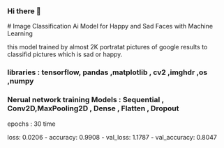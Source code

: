 ### Hi there 👋

<!--
**amanim7md/amanim7md** is a ✨ _special_ ✨ repository because its `README.md` (this file) appears on your GitHub profile.

--># Image Classification Ai Model for Happy and Sad Faces with Machine Learning
this model trained by almost 2K portratat pictures of google results to classifid pictures which is sad or happy.


### libraries : tensorflow, pandas ,matplotlib , cv2 ,imghdr ,os ,numpy
### Nerual network training Models :  Sequential , Conv2D,MaxPooling2D , Dense , Flatten , Dropout

epochs : 30 time

loss: 0.0206 - accuracy: 0.9908 - val_loss: 1.1787 - val_accuracy: 0.8047

